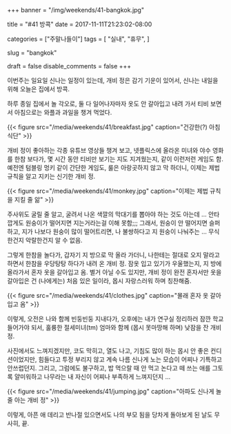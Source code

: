 +++
banner = "/img/weekends/41-bangkok.jpg"

title = "#41 방콕"
date = 2017-11-11T21:23:02-08:00

categories = ["주말나들이"]
tags = [
    "실내",
    "휴무",
]

slug = "bangkok"

draft = false
disable_comments = false
+++

이번주는 일요일 신나는 일정이 있는데, 개비 정은 감기 기운이 있어서, 신나는
내일을 위해 오늘은 집에서 방콕.

<!--more-->

하루 종일 집에서 놀 각오로, 둘 다 일어나자마자 옷도 안 갈아입고 내려 가서
티비 보면서 아침으로는 와플과 과일을 챙겨 먹었다.

{{< figure
  src="/media/weekends/41/breakfast.jpg"
  caption="건강한(?) 아침 식단" >}}

개비 정이 좋아하는 각종 유튜브 영상들 챙겨 보고, 넷플릭스에 올라온 미녀와 야수
영화를 한참 보다가, 몇 시간 동안 티비만 보기는 지도 지겨웠는지, 같이 이런저런
게임도 함. 예전엔 텀블링 멍키 같이 간단한 게임도, 룰은 아랑곳하지 않고 막
하더니, 이제는 제법 규칙을 알고 지키는 신기한 개비 정.

{{< figure
  src="/media/weekends/41/monkey.jpg"
  caption="이제는 제법 규칙을 지킬 줄 앎" >}}

주사위도 굴릴 줄 알고, 굴려서 나온 색깔의 막대기를 뽑아야 하는 것도 아는데 …
안타깝게도 원숭이가 떨어지면 지는거라는걸 이해 못함;;; 그래서, 원숭이
안 떨어지면 슬퍼하고, 지가 나보다 원숭이 많이 떨어트리면, 나 불쌍하다고
지 원숭이 나눠주는 … 무식한건지 악랄한건지 알 수 없음.

그렇게 한참을 놀다가, 갑자기 지 방으로 막 올라 가더니, 나한테는 절대로 오지
말라고 하면서 한참을 우당탕탕 하다가 내려 온 개비 정. 잠옷 입고 있기가
우울했는지, 지 방에 올라가서 혼자 옷을 갈아입고 옴.
별거 아닐 수도 있지만, 개비 정이 완전 혼자서만 옷을 갈아입은 건 (나에게는) 처음
있은 일이라, 몹시 자랑스러워 하며 칭찬해줌.

{{< figure
  src="/media/weekends/41/clothes.jpg"
  caption="몰래 혼자 옷 갈아입고 옴" >}}

이렇게, 오전은 나와 함께 빈둥빈둥 지내다가, 오후에는 내가 연구실 정리하러
잠깐 학교 들어가야 되서, 훌륭한 절세미녀(tm) 엄마와 함께 (몹시 못마땅해 하며)
낮잠을 잔 개비 정.

사진에서도 느껴지겠지만, 코도 막히고, 열도 나고, 기침도 많이 하는 몹시 안 좋은
컨디션이었지만, 힘들다고 투정 부리지 않고 계속 나름 신나게 노는 모습이 어찌나
기특하고 안쓰럽던지.
그리고, 그럼에도 불구하고, 밥 먹으랄 때 안 먹고 논다고 떼 쓰는 애를 그토록
얄미워하고 나무라는 내 자신이 어찌나 부족하게 느껴지던지 …

{{< figure
  src="/media/weekends/41/jumping.jpg"
  caption="아파도 신나게 놀줄 아는 개비 정" >}}

이렇게, 아픈 애 데리고 반나절 있으면서도 나의 부모 됨을 당차게 돌아보게 된 날도 무사히, 끝.

